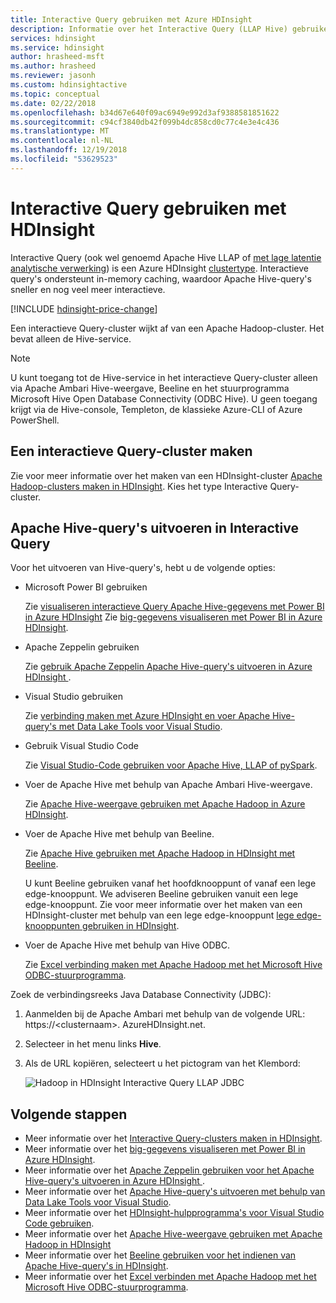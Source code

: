 ```yaml
---
title: Interactive Query gebruiken met Azure HDInsight
description: Informatie over het Interactive Query (LLAP Hive) gebruiken met HDInsight.
services: hdinsight
ms.service: hdinsight
author: hrasheed-msft
ms.author: hrasheed
ms.reviewer: jasonh
ms.custom: hdinsightactive
ms.topic: conceptual
ms.date: 02/22/2018
ms.openlocfilehash: b34d67e640f09ac6949e992d3af9388581851622
ms.sourcegitcommit: c94cf3840db42f099b4dc858cd0c77c4e3e4c436
ms.translationtype: MT
ms.contentlocale: nl-NL
ms.lasthandoff: 12/19/2018
ms.locfileid: "53629523"
---
```

# <a name="use-interactive-query-with-hdinsight"></a>Interactive Query gebruiken met HDInsight
Interactive Query (ook wel genoemd Apache Hive LLAP of [met lage latentie analytische verwerking](https://cwiki.apache.org/confluence/display/Hive/LLAP)) is een Azure HDInsight [clustertype](../hdinsight-hadoop-provision-linux-clusters.md#cluster-types). Interactieve query's ondersteunt in-memory caching, waardoor Apache Hive-query's sneller en nog veel meer interactieve.

[!INCLUDE [hdinsight-price-change](../../../includes/hdinsight-enhancements.md)] 

Een interactieve Query-cluster wijkt af van een Apache Hadoop-cluster. Het bevat alleen de Hive-service. 

> [!NOTE]  
> U kunt toegang tot de Hive-service in het interactieve Query-cluster alleen via Apache Ambari Hive-weergave, Beeline en het stuurprogramma Microsoft Hive Open Database Connectivity (ODBC Hive). U geen toegang krijgt via de Hive-console, Templeton, de klassieke Azure-CLI of Azure PowerShell. 

## <a name="create-an-interactive-query-cluster"></a>Een interactieve Query-cluster maken
Zie voor meer informatie over het maken van een HDInsight-cluster [Apache Hadoop-clusters maken in HDInsight](../hdinsight-hadoop-provision-linux-clusters.md). Kies het type Interactive Query-cluster.

## <a name="execute-apache-hive-queries-from-interactive-query"></a>Apache Hive-query's uitvoeren in Interactive Query
Voor het uitvoeren van Hive-query's, hebt u de volgende opties:

* Microsoft Power BI gebruiken

    Zie [visualiseren interactieve Query Apache Hive-gegevens met Power BI in Azure HDInsight](./apache-hadoop-connect-hive-power-bi-directquery.md) Zie [big-gegevens visualiseren met Power BI in Azure HDInsight](../hadoop/apache-hadoop-connect-hive-power-bi.md).
 
* Apache Zeppelin gebruiken

    Zie [gebruik Apache Zeppelin Apache Hive-query's uitvoeren in Azure HDInsight ](../hdinsight-connect-hive-zeppelin.md).

* Visual Studio gebruiken

    Zie [verbinding maken met Azure HDInsight en voer Apache Hive-query's met Data Lake Tools voor Visual Studio](../hadoop/apache-hadoop-visual-studio-tools-get-started.md#run-interactive-apache-hive-queries).

* Gebruik Visual Studio Code

    Zie [Visual Studio-Code gebruiken voor Apache Hive, LLAP of pySpark](../hdinsight-for-vscode.md).
* Voer de Apache Hive met behulp van Apache Ambari Hive-weergave.
  
    Zie [Apache Hive-weergave gebruiken met Apache Hadoop in Azure HDInsight](../hadoop/apache-hadoop-use-hive-ambari-view.md).

* Voer de Apache Hive met behulp van Beeline.
  
    Zie [Apache Hive gebruiken met Apache Hadoop in HDInsight met Beeline](../hadoop/apache-hadoop-use-hive-beeline.md).
  
    U kunt Beeline gebruiken vanaf het hoofdknooppunt of vanaf een lege edge-knooppunt. We adviseren Beeline gebruiken vanuit een lege edge-knooppunt. Zie voor meer informatie over het maken van een HDInsight-cluster met behulp van een lege edge-knooppunt [lege edge-knooppunten gebruiken in HDInsight](../hdinsight-apps-use-edge-node.md).
* Voer de Apache Hive met behulp van Hive ODBC.
  
    Zie [Excel verbinding maken met Apache Hadoop met het Microsoft Hive ODBC-stuurprogramma](../hadoop/apache-hadoop-connect-excel-hive-odbc-driver.md).

Zoek de verbindingsreeks Java Database Connectivity (JDBC):

1. Aanmelden bij de Apache Ambari met behulp van de volgende URL: https://\<clusternaam\>. AzureHDInsight.net.
2. Selecteer in het menu links **Hive**.
3. Als de URL kopiëren, selecteert u het pictogram van het Klembord:
   
   ![Hadoop in HDInsight Interactive Query LLAP JDBC](./media/apache-interactive-query-get-started/hdinsight-hadoop-use-interactive-hive-jdbc.png)

## <a name="next-steps"></a>Volgende stappen

* Meer informatie over het [Interactive Query-clusters maken in HDInsight](../hdinsight-hadoop-provision-linux-clusters.md).
* Meer informatie over het [big-gegevens visualiseren met Power BI in Azure HDInsight](../hadoop/apache-hadoop-connect-hive-power-bi.md).
* Meer informatie over het [Apache Zeppelin gebruiken voor het Apache Hive-query's uitvoeren in Azure HDInsight ](../hdinsight-connect-hive-zeppelin.md).
* Meer informatie over het [Apache Hive-query's uitvoeren met behulp van Data Lake Tools voor Visual Studio](../hadoop/apache-hadoop-visual-studio-tools-get-started.md#run-interactive-apache-hive-queries).
* Meer informatie over het [HDInsight-hulpprogramma's voor Visual Studio Code gebruiken](../hdinsight-for-vscode.md).
* Meer informatie over het [Apache Hive-weergave gebruiken met Apache Hadoop in HDInsight](../hadoop/apache-hadoop-use-hive-ambari-view.md)
* Meer informatie over het [Beeline gebruiken voor het indienen van Apache Hive-query's in HDInsight](../hadoop/apache-hadoop-use-hive-beeline.md).
* Meer informatie over het [Excel verbinden met Apache Hadoop met het Microsoft Hive ODBC-stuurprogramma](../hadoop/apache-hadoop-connect-excel-hive-odbc-driver.md).

